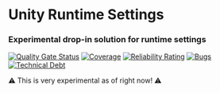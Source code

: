 # Unity Runtime Settings
### Experimental drop-in solution for runtime settings

[![Quality Gate Status](https://sonarcloud.io/api/project_badges/measure?project=unity-runtime-settings&metric=alert_status)](https://sonarcloud.io/summary/new_code?id=unity-runtime-settings)
[![Coverage](https://sonarcloud.io/api/project_badges/measure?project=unity-runtime-settings&metric=coverage)](https://sonarcloud.io/summary/new_code?id=unity-runtime-settings)
[![Reliability Rating](https://sonarcloud.io/api/project_badges/measure?project=unity-runtime-settings&metric=reliability_rating)](https://sonarcloud.io/summary/new_code?id=unity-runtime-settings)
[![Bugs](https://sonarcloud.io/api/project_badges/measure?project=unity-runtime-settings&metric=bugs)](https://sonarcloud.io/summary/new_code?id=unity-runtime-settings)
[![Technical Debt](https://sonarcloud.io/api/project_badges/measure?project=unity-runtime-settings&metric=sqale_index)](https://sonarcloud.io/summary/new_code?id=unity-runtime-settings)

⚠ This is very experimental as of right now! ⚠